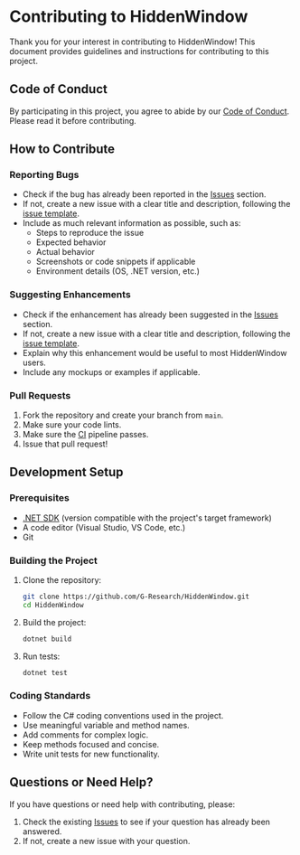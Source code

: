 # Contributing to HiddenWindow

Thank you for your interest in contributing to HiddenWindow! This document provides guidelines and instructions for contributing to this project.

## Code of Conduct

By participating in this project, you agree to abide by our [Code of Conduct](CODE_OF_CONDUCT.md). Please read it before contributing.

## How to Contribute

### Reporting Bugs

- Check if the bug has already been reported in the [Issues](https://github.com/G-Research/HiddenWindow/issues) section.
- If not, create a new issue with a clear title and description, following the [issue template](.github/ISSUE_TEMPLATE/bug_report_form.yaml).
- Include as much relevant information as possible, such as:
  - Steps to reproduce the issue
  - Expected behavior
  - Actual behavior
  - Screenshots or code snippets if applicable
  - Environment details (OS, .NET version, etc.)

### Suggesting Enhancements

- Check if the enhancement has already been suggested in the [Issues](https://github.com/G-Research/HiddenWindow/issues) section.
- If not, create a new issue with a clear title and description, following the [issue template](.github/ISSUE_TEMPLATE/feature_request_form.yaml).
- Explain why this enhancement would be useful to most HiddenWindow users.
- Include any mockups or examples if applicable.

### Pull Requests

1. Fork the repository and create your branch from `main`.
2. Make sure your code lints.
3. Make sure the [CI](https://github.com/G-Research/HiddenWindow/actions) pipeline passes.
4. Issue that pull request!

## Development Setup

### Prerequisites

- [.NET SDK](https://dotnet.microsoft.com/download) (version compatible with the project's target framework)
- A code editor (Visual Studio, VS Code, etc.)
- Git

### Building the Project

1. Clone the repository:
   ```bash
   git clone https://github.com/G-Research/HiddenWindow.git
   cd HiddenWindow
   ```

2. Build the project:
   ```bash
   dotnet build
   ```

3. Run tests:
   ```bash
   dotnet test
   ```

### Coding Standards

- Follow the C# coding conventions used in the project.
- Use meaningful variable and method names.
- Add comments for complex logic.
- Keep methods focused and concise.
- Write unit tests for new functionality.

## Questions or Need Help?

If you have questions or need help with contributing, please:

1. Check the existing [Issues](https://github.com/G-Research/HiddenWindow/issues) to see if your question has already been answered.
2. If not, create a new issue with your question.

